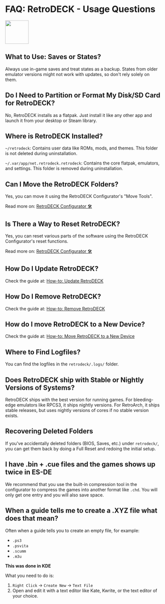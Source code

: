 # FAQ: RetroDECK - Usage Questions

<img src="../../wiki_icons/retrodeck/icon-rd.svg" width="75">

## What to Use: Saves or States?

Always use in-game saves and treat states as a backup. States from older emulator versions might not work with updates, so don't rely solely on them.

## Do I Need to Partition or Format My Disk/SD Card for RetroDECK?

No, RetroDECK installs as a flatpak. Just install it like any other app and launch it from your desktop or Steam library.

## Where is RetroDECK Installed?

`~/retrodeck`: Contains user data like ROMs, mods, and themes. This folder is not deleted during uninstallation.

`~/.var/app/net.retrodeck.retrodeck`: Contains the core flatpak, emulators, and settings. This folder is removed during uninstallation.

## Can I Move the RetroDECK Folders?

Yes, you can move it using the RetroDECK Configurator's "Move Tools".

Read more on: [RetroDECK Configurator 🛠️](../wiki_system_guides/configurator/configurator.md)

## Is There a Way to Reset RetroDECK?

Yes, you can reset various parts of the software using the RetroDECK Configurator's reset functions.

Read more on: [RetroDECK Configurator 🛠️](../wiki_system_guides/configurator/configurator.md)

## How Do I Update RetroDECK?

Check the guide at: [How-to: Update RetroDECK](../wiki_management/retrodeck-update.md)

## How Do I Remove RetroDECK?

Check the guide at: [How-to: Remove RetroDECK ](../wiki_management/retrodeck-remove.md)

## How do I move RetroDECK to a New Device?

Check the guide at: [How-to: Move RetroDECK to a New Device](../wiki_management/retrodeck-move.md)

## Where to Find Logfiles?

You can find the logfiles in the `retrodeck/.logs/` folder.

## Does RetroDECK ship with Stable or Nightly Versions of Systems?

RetroDECK ships with the best version for running games. For bleeding-edge emulators like RPCS3, it ships nightly versions. For RetroArch, it ships stable releases, but uses nightly versions of cores if no stable version exists.

## Recovering Deleted Folders

If you've accidentally deleted folders (BIOS, Saves, etc.) under `retrodeck/`, you can get them back by doing a Full Reset and redoing the initial setup.

## I have .bin + .cue files and the games shows up twice in ES-DE

We recommend that you use the built-in compression tool in the configurator to compress the games into another format like `.chd`. You will only get one entry and you will also save space.

## When a guide tells me to create a .XYZ file what does that mean?

Often when a guide tells you to create an empty file, for example:

- `.ps3`
- `.psvita`
- `.scumm`
- `.m3u`

**This was done in KDE**

What you need to do is:

1. `Right Click` -> `Create New` -> `Text File`
2. Open and edit it with a text editor like Kate, Kwrite, or the text editor of your choice.
